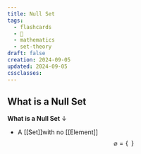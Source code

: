 ```yaml
---
title: Null Set
tags:
  - flashcards
  - 🌱
  - mathematics
  - set-theory
draft: false
creation: 2024-09-05
updated: 2024-09-05
cssclasses:
---
```

## What is a Null Set

**What is a Null Set**
↓
- A [[Set]]with no [[Element]]
$$\varnothing = \{ \, \,  \, \}$$
<!--SR:!2024-12-13,4,270-->

